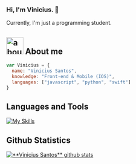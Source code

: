 ### Hi, I'm Vinicius. 👋

Currently, I'm just a programming student.

## <img width="45" alt="about" src="https://raw.github.com/elizarov/elizarov/master/about.png"> About me

```javascript
var Vinicius = {
  name: "Vinicius Santos",
  knowledge: "Front-end & Mobile (IOS)",
  languages: ["javascript", "python", "swift"]
}
```

## **Languages and Tools**  

[![My Skills](https://skillicons.dev/icons?i=js,py,swift,ts,linux,bash,nodejs,html,css,vscode)](https://skillicons.dev)

## **Github Statistics**

<a href="https://github.com/vinicsans">
 <img align="center" src="https://github-readme-stats.vercel.app/api?username=vinicsans&count_private=true&show_icons=true&theme=tokyonight&line_height=27&hide_border=true" alt="**Vinicius Santos** github stats"/>
</a>

